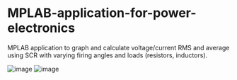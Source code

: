 # MPLAB-application-for-power-electronics
MPLAB application to graph and calculate voltage/current RMS and average using SCR with varying firing angles and loads (resistors, inductors).


![image](https://github.com/user-attachments/assets/fc8e863b-bc9f-4b9e-8a57-4c14c9eed7c9)
![image](https://github.com/user-attachments/assets/0deec3fd-1f9b-476b-b998-45143288dcac)
